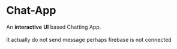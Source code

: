# Chat-App

An **interactive** **UI** based Chatting App.</br></br>   It actually do not send message perhaps firebase is not connected
